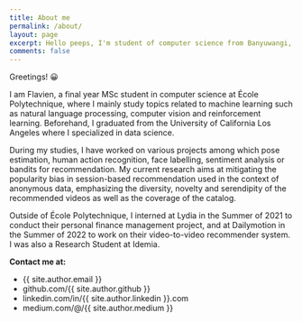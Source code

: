 ```yaml
---
title: About me
permalink: /about/
layout: page
excerpt: Hello peeps, I'm student of computer science from Banyuwangi, living in Jogjakarta. This blog for documentation about my programming journey, running on jekyll, hosting on netlify and using my own simple theme.
comments: false
---
```


<p>Greetings! 😀</p>
<p>
I am Flavien, a final year MSc student in computer science at École Polytechnique, where I mainly study topics related to machine learning such as natural language processing, computer vision and reinforcement learning. Beforehand, I graduated from the University of California Los Angeles where I specialized in data science.
</p>
<p>
During my studies, I have worked on various projects among which pose estimation, human action recognition, face labelling, sentiment analysis or bandits for recommendation. My current research aims at mitigating the popularity bias in session-based recommendation used in the context of anonymous data, emphasizing the diversity, novelty and serendipity of the recommended videos as well as the coverage of the catalog.
</p>
<p>
Outside of École Polytechnique, I interned at Lydia in the Summer of 2021 to conduct their personal finance management project, and at Dailymotion in the Summer of 2022 to work on their video-to-video recommender system. I was also a Research Student at Idemia.
</p>

**Contact me at:**

- {{ site.author.email }}
- github.com/{{ site.author.github }}
- linkedin.com/in/{{ site.author.linkedin }}.com
- medium.com/@/{{ site.author.medium }}
